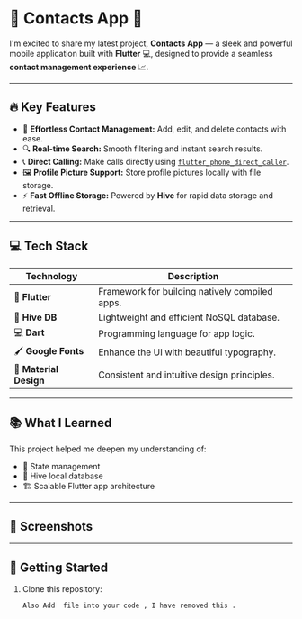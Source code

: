 # 🚀 Contacts App 📱

I'm excited to share my latest project, **Contacts App** — a sleek and powerful mobile application built with **Flutter** 💻, designed to provide a seamless **contact management experience** 📈.

---

## 🔥 Key Features

- 📝 **Effortless Contact Management:** Add, edit, and delete contacts with ease.  
- 🔍 **Real-time Search:** Smooth filtering and instant search results.  
- 📞 **Direct Calling:** Make calls directly using [`flutter_phone_direct_caller`](https://pub.dev/packages/flutter_phone_direct_caller).  
- 🖼 **Profile Picture Support:** Store profile pictures locally with file storage.  
- ⚡ **Fast Offline Storage:** Powered by **Hive** for rapid data storage and retrieval.  

---

## 💻 Tech Stack

| Technology       | Description                                         |
|------------------|-----------------------------------------------------|
| 📱 **Flutter**    | Framework for building natively compiled apps.     |
| 📁 **Hive DB**    | Lightweight and efficient NoSQL database.          |
| 💻 **Dart**       | Programming language for app logic.                |
| 🖌 **Google Fonts** | Enhance the UI with beautiful typography.         |
| 🎨 **Material Design** | Consistent and intuitive design principles.  |

---

## 📚 What I Learned

This project helped me deepen my understanding of:  
- 📂 State management  
- 💾 Hive local database  
- 🏗 Scalable Flutter app architecture  

---

## 📸 Screenshots  


---

## 🚀 Getting Started

1. Clone this repository:  
   ```bash
   Also Add  file into your code , I have removed this .
